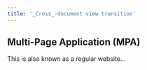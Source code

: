 ```yaml
---
title: '_Cross_-document view transition'
---
```


## Multi-Page Application (MPA)

<aside>

This is also known as a regular website…

</aside>
